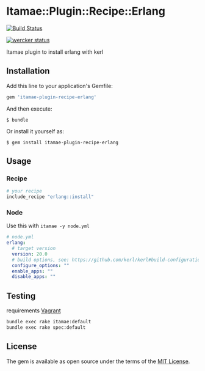 # Itamae::Plugin::Recipe::Erlang

[![Build Status](https://travis-ci.org/ohr486/itamae-plugin-recipe-erlang.svg?branch=master)](https://travis-ci.org/ohr486/itamae-plugin-recipe-erlang)

[![wercker status](https://app.wercker.com/status/d64235a018605ddf4ebee04532597235/m/master "wercker status")](https://app.wercker.com/project/byKey/d64235a018605ddf4ebee04532597235)

Itamae plugin to install erlang with kerl

## Installation

Add this line to your application's Gemfile:

```ruby
gem 'itamae-plugin-recipe-erlang'
```

And then execute:

    $ bundle

Or install it yourself as:

    $ gem install itamae-plugin-recipe-erlang

## Usage

### Recipe

```ruby
# your recipe
include_recipe "erlang::install"
```

### Node

Use this with `itamae -y node.yml`

```yaml
# node.yml
erlang:
  # target version
  version: 20.0
  # build options, see: https://github.com/kerl/kerl#build-configuration
  configure_options: ""
  enable_apps: ""
  disable_apps: ""
```

## Testing

requirements [Vagrant](https://www.vagrantup.com/)

```sh
bundle exec rake itamae:default
bundle exec rake spec:default
```

## License

The gem is available as open source under the terms of the [MIT License](http://opensource.org/licenses/MIT).
